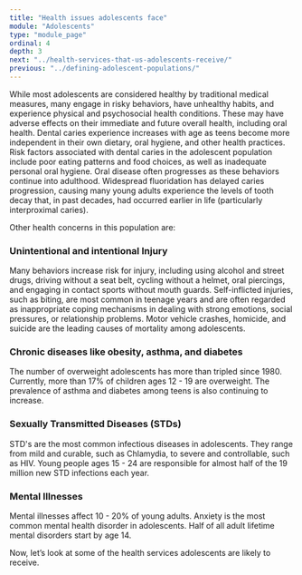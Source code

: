 ```yaml
---
title: "Health issues adolescents face"
module: "Adolescents"
type: "module_page"
ordinal: 4
depth: 3
next: "../health-services-that-us-adolescents-receive/"
previous: "../defining-adolescent-populations/"
---
```

<div class="pageblock"><p>While most adolescents are considered healthy by traditional medical measures, many engage in risky behaviors, have unhealthy habits, and experience physical and psychosocial health conditions. These may have adverse effects on their immediate and future overall health, including oral health. Dental caries experience increases with age as teens become more independent in their own dietary, oral hygiene, and other health practices. Risk factors associated with dental caries in the adolescent population include poor eating patterns and food choices, as well as inadequate personal oral hygiene. Oral disease often progresses as these behaviors continue into adulthood. Widespread fluoridation has delayed caries progression, causing many young adults experience the levels of tooth decay that, in past decades, had occurred earlier in life (particularly interproximal caries).</p>
<p>Other health concerns in this population are:</p>
</div><h3>Unintentional and intentional Injury</h3><div class="pageblock"><p>Many behaviors increase risk for injury, including using alcohol and street drugs, driving without a seat belt, cycling without a helmet, oral piercings, and engaging in contact sports without mouth guards. Self-inflicted injuries, such as biting, are most common in teenage years and are often regarded as inappropriate coping mechanisms in dealing with strong emotions, social pressures, or relationship problems. Motor vehicle crashes, homicide, and suicide are the leading causes of mortality among adolescents.</p>
</div><h3>Chronic diseases like obesity, asthma, and diabetes</h3><div class="pageblock"><p>The number of overweight adolescents has more than tripled since 1980. Currently, more than 17% of children ages 12 - 19 are overweight. The prevalence of asthma and diabetes among teens is also continuing to increase.</p>
</div><h3>Sexually Transmitted Diseases (STDs)</h3><div class="pageblock"><p>STD's are the most common infectious diseases in adolescents. They range from mild and curable, such as Chlamydia, to severe and controllable, such as HIV. Young people ages 15 - 24 are responsible for almost half of the 19 million new STD infections each year.</p>
</div><h3>Mental Illnesses</h3><div class="pageblock"><p>Mental illnesses affect 10 - 20% of young adults. Anxiety is the most common mental health disorder in adolescents. Half of all adult lifetime mental disorders start by age 14. </p>
</div><div class="pageblock"><p>Now, let’s look at some of the health services adolescents are likely to receive.</p>
</div>